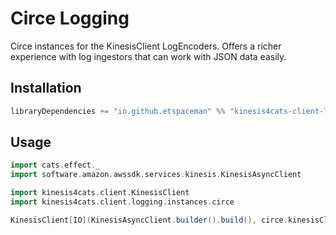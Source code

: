# Circe Logging

Circe instances for the KinesisClient LogEncoders. Offers a richer experience with log ingestors that can work with JSON data easily.

## Installation

```scala
libraryDependencies += "io.github.etspaceman" %% "kinesis4cats-client-logging-circe" % "@VERSION@"
```

## Usage

```scala mdoc:compile-only
import cats.effect._
import software.amazon.awssdk.services.kinesis.KinesisAsyncClient

import kinesis4cats.client.KinesisClient
import kinesis4cats.client.logging.instances.circe

KinesisClient[IO](KinesisAsyncClient.builder().build(), circe.kinesisClient)
```
